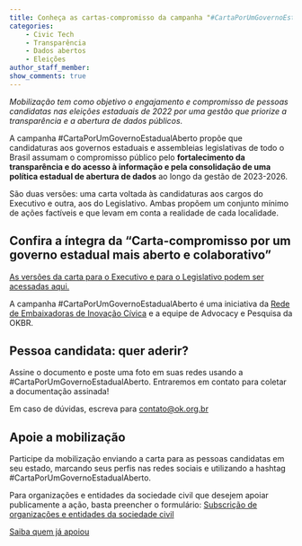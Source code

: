 ```yaml
---
title: Conheça as cartas-compromisso da campanha "#CartaPorUmGovernoEstadualAberto"
categories:
    - Civic Tech
    - Transparência
    - Dados abertos
    - Eleições
author_staff_member:
show_comments: true
---
```


_Mobilização tem como objetivo o engajamento e compromisso de pessoas candidatas nas eleições estaduais de 2022 por uma gestão que priorize a transparência e a abertura de dados públicos._

A campanha #CartaPorUmGovernoEstadualAberto propõe que candidaturas aos governos estaduais e assembleias legislativas de todo o Brasil assumam o compromisso público pelo **fortalecimento da transparência e do acesso à informação e pela consolidação de uma política estadual de abertura de dados** ao longo da gestão de 2023-2026.

São duas versões: uma carta voltada às candidaturas aos cargos do Executivo e outra, aos do Legislativo. Ambas propõem um conjunto mínimo de ações factíveis e que levam em conta a realidade de cada localidade.

## Confira a íntegra da “Carta-compromisso por um governo estadual mais aberto e colaborativo”
[As versões da carta para o Executivo e para o Legislativo podem ser acessadas aqui.](https://drive.google.com/drive/folders/1OF1ID6ewxwT5QV9EY-lf0u97OFmmWfo1?usp=sharing)

A campanha #CartaPorUmGovernoEstadualAberto é uma iniciativa da [Rede de Embaixadoras de Inovação Cívica](https://embaixadoras.ok.org.br/) e a equipe de Advocacy e Pesquisa da OKBR.

## Pessoa candidata: quer aderir?
Assine o documento e poste uma foto em suas redes usando a #CartaPorUmGovernoEstadualAberto.
Entraremos em contato para coletar a documentação assinada!

Em caso de dúvidas, escreva para contato@ok.org.br

## Apoie a mobilização
Participe da mobilização enviando a carta para as pessoas candidatas em seu estado, marcando seus perfis nas redes sociais e utilizando a hashtag #CartaPorUmGovernoEstadualAberto.

Para organizações e entidades da sociedade civil que desejem apoiar publicamente a ação, basta preencher o formulário:
[Subscrição de organizações e entidades da sociedade civil](https://forms.gle/oKfkNU2f615cMosi7)

[Saiba quem já apoiou](https://ok.org.br/noticia/conheca-as-cartas-compromisso-da-campanha-cartaporumgovernoestadualaberto/)